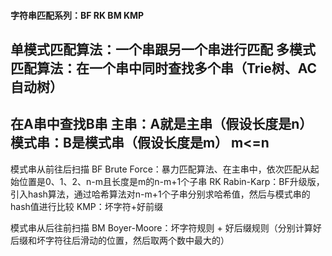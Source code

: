 #### 字符串匹配系列：BF RK BM KMP
单模式匹配算法：一个串跟另一个串进行匹配
多模式匹配算法：在一个串中同时查找多个串（Trie树、AC自动树）
---

在A串中查找B串
主串：A就是主串（假设长度是n）
模式串：B是模式串（假设长度是m）
m<=n
---
模式串从前往后扫描
BF Brute Force：暴力匹配算法、在主串中，依次匹配从起始位置是0、1、2、n-m且长度是m的n-m+1个子串
RK Rabin-Karp：BF升级版，引入hash算法，通过哈希算法对n-m+1个子串分别求哈希值，然后与模式串的hash值进行比较
KMP：坏字符+好前缀

模式串从后往前扫描
BM Boyer-Moore：坏字符规则 + 好后缀规则（分别计算好后缀和坏字符往后滑动的位置，然后取两个数中最大的）
